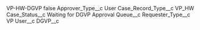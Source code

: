 <?xml version="1.0" encoding="UTF-8"?>
<CustomMetadata xmlns="http://soap.sforce.com/2006/04/metadata" xmlns:xsi="http://www.w3.org/2001/XMLSchema-instance" xmlns:xsd="http://www.w3.org/2001/XMLSchema">
    <label>VP-HW-DGVP</label>
    <protected>false</protected>
    <values>
        <field>Approver_Type__c</field>
        <value xsi:type="xsd:string">User</value>
    </values>
    <values>
        <field>Case_Record_Type__c</field>
        <value xsi:type="xsd:string">VP_HW</value>
    </values>
    <values>
        <field>Case_Status__c</field>
        <value xsi:type="xsd:string">Waiting for DGVP Approval</value>
    </values>
    <values>
        <field>Queue__c</field>
        <value xsi:nil="true"/>
    </values>
    <values>
        <field>Requester_Type__c</field>
        <value xsi:type="xsd:string">VP</value>
    </values>
    <values>
        <field>User__c</field>
        <value xsi:type="xsd:string">DGVP__c</value>
    </values>
</CustomMetadata>
